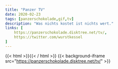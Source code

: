 ```yaml
---
title: "Panzer TV"
date: 2020-02-23
tags: [panzerschokolade,gif,tv]
description: "Was nichts kostet ist nichts wert."
links: [
	https://panzerschokolade.disktree.net/tv/,
	https://twitter.com/wurstkessel
]
---
```

{{< html >}}<style>:root { --f_med:#c60042; }</style>{{< / html >}}
{{< background-iframe src="https://panzerschokolade.disktree.net/tv/" >}}

